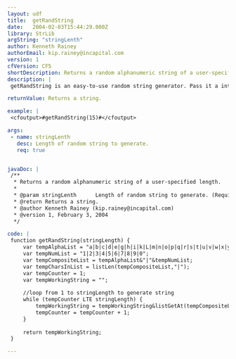 ```yaml
---
layout: udf
title:  getRandString
date:   2004-02-03T15:44:29.000Z
library: StrLib
argString: "stringLenth"
author: Kenneth Rainey
authorEmail: kip.rainey@incapital.com
version: 1
cfVersion: CF5
shortDescription: Returns a random alphanumeric string of a user-specified length.
description: |
 getRandString is an easy-to-use random string generator. Pass it a integer, and it returns a random alphanumeric string of the specified length.

returnValue: Returns a string.

example: |
 <cfoutput>#getRandString(15)#</cfoutput>

args:
 - name: stringLenth
   desc: Length of random string to generate.
   req: true


javaDoc: |
 /**
  * Returns a random alphanumeric string of a user-specified length.
  * 
  * @param stringLenth      Length of random string to generate. (Required)
  * @return Returns a string. 
  * @author Kenneth Rainey (kip.rainey@incapital.com) 
  * @version 1, February 3, 2004 
  */

code: |
 function getRandString(stringLength) {
     var tempAlphaList = "a|b|c|d|e|g|h|i|k|L|m|n|o|p|q|r|s|t|u|v|w|x|y|z";
     var tempNumList = "1|2|3|4|5|6|7|8|9|0";
     var tempCompositeList = tempAlphaList&"|"&tempNumList;
     var tempCharsInList = listLen(tempCompositeList,"|");
     var tempCounter = 1;
     var tempWorkingString = "";
     
     //loop from 1 to stringLength to generate string
     while (tempCounter LTE stringLength) {
         tempWorkingString = tempWorkingString&listGetAt(tempCompositeList,randRange(1,tempCharsInList),"|");
         tempCounter = tempCounter + 1;
     }
     
     return tempWorkingString;
 }

---
```


